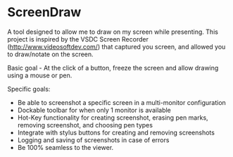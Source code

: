 # ScreenDraw
A tool designed to allow me to draw on my screen while presenting. This project is inspired by the VSDC Screen Recorder (http://www.videosoftdev.com/) that captured you screen, and allowed you to draw/notate on the screen.

Basic goal - At the click of a button, freeze the screen and allow drawing using a mouse or pen. 

Specific goals:<ul>
<li>Be able to screenshot a specific screen in a multi-monitor configuration</li>
<li>Dockable toolbar for when only 1 monitor is available</li>
<li>Hot-Key functionality for creating screenshot, erasing pen marks, removing screenshot, and choosing pen types</li>
<li>Integrate with stylus buttons for creating and removing screenshots</li>
<li>Logging and saving of screenshots in case of errors</li>
<li>Be 100% seamless to the viewer.</li>
  </ul>
